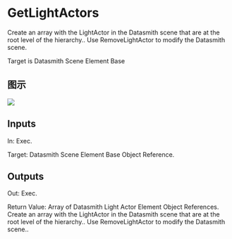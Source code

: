 # GetLightActors

Create an array with the LightActor in the Datasmith scene that are at the root level of the hierarchy.. Use RemoveLightActor to modify the Datasmith scene.

Target is Datasmith Scene Element Base

## 图示

![]($-20221218-18400956.png)

## Inputs

In: Exec.

Target: Datasmith Scene Element Base Object Reference.  

## Outputs

Out: Exec.

Return Value: Array of Datasmith Light Actor Element Object References. Create an array with the LightActor in the Datasmith scene that are at the root level of the hierarchy.. Use RemoveLightActor to modify the Datasmith scene..

